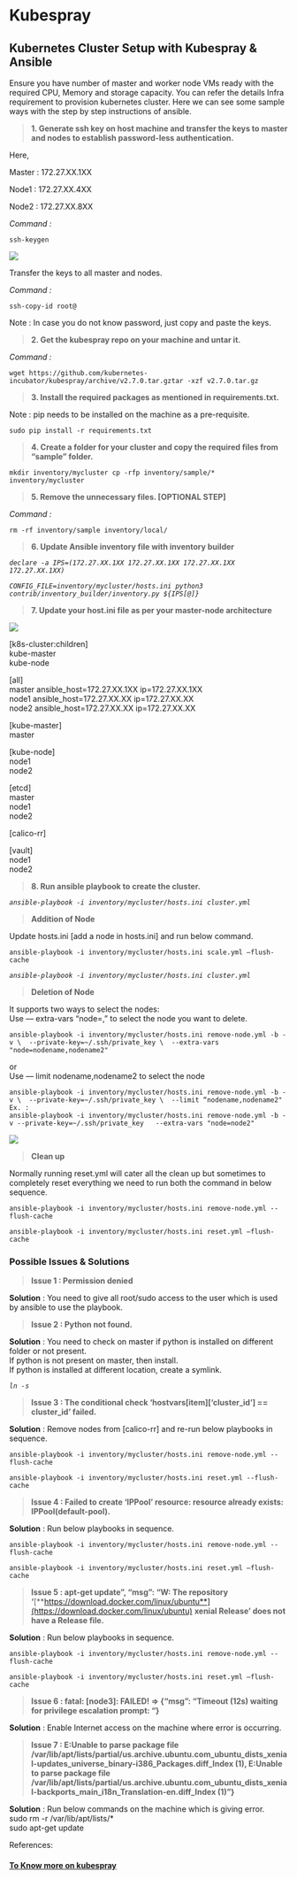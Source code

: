 # Kubespray

## **Kubernetes Cluster Setup with Kubespray & Ansible** <a href="7111" id="7111"></a>

Ensure you have number of master and worker node VMs ready with the required CPU, Memory and storage capacity. You can refer the details Infra requirement to provision kubernetes cluster. Here we can see some sample ways with the step by step instructions of ansible.

> **1. Generate ssh key on host machine and transfer the keys to master and nodes to establish password-less authentication.**

Here,

Master : 172.27.XX.1XX

Node1 : 172.27.XX.4XX

Node2 : 172.27.XX.8XX

_Command :_

```
ssh-keygen
```

![](<../../../../.gitbook/assets/image (3).png>)

Transfer the keys to all master and nodes.

_Command :_

```
ssh-copy-id root@
```

Note : In case you do not know password, just copy and paste the keys.

> **2. Get the kubespray repo on your machine and untar it.**

_Command :_

```
wget https://github.com/kubernetes-incubator/kubespray/archive/v2.7.0.tar.gztar -xzf v2.7.0.tar.gz
```

> **3. Install the required packages as mentioned in requirements.txt.**

Note : pip needs to be installed on the machine as a pre-requisite.

```
sudo pip install -r requirements.txt
```

> **4. Create a folder for your cluster and copy the required files from “sample” folder.**

```
mkdir inventory/mycluster cp -rfp inventory/sample/* inventory/mycluster
```

> **5. Remove the unnecessary files. \[OPTIONAL STEP]**

_Command :_

```
rm -rf inventory/sample inventory/local/
```

> **6. Update Ansible inventory file with inventory builder**

_`declare -a IPS=(172.27.XX.1XX 172.27.XX.1XX 172.27.XX.1XX 172.27.XX.1XX)`_

_`CONFIG_FILE=inventory/mycluster/hosts.ini python3 contrib/inventory_builder/inventory.py ${IPS[@]}`_

> **7. Update your host.ini file as per your master-node architecture**

![](<../../../../.gitbook/assets/image (4).png>)

\[k8s-cluster:children]\
kube-master\
kube-node

\[all]\
master ansible_host=172.27.XX.1XX ip=172.27.XX.1XX\
node1 ansible_host=172.27.XX.XX ip=172.27.XX.XX\
node2 ansible_host=172.27.XX.XX ip=172.27.XX.XX

\[kube-master]\
master

\[kube-node]\
node1\
node2

\[etcd]\
master\
node1\
node2

\[calico-rr]

\[vault]\
node1\
node2

> **8. Run ansible playbook to create the cluster.**

_`ansible-playbook -i inventory/mycluster/hosts.ini cluster.yml`_

> **Addition of Node**

Update hosts.ini \[add a node in hosts.ini] and run below command.

`ansible-playbook -i inventory/mycluster/hosts.ini scale.yml –flush-cache`

_`ansible-playbook -i inventory/mycluster/hosts.ini cluster.yml`_

> **Deletion of Node**

It supports two ways to select the nodes:\
Use — extra-vars “node=,” to select the node you want to delete.

```
ansible-playbook -i inventory/mycluster/hosts.ini remove-node.yml -b -v \  --private-key=~/.ssh/private_key \  --extra-vars "node=nodename,nodename2"
```

or\
Use — limit nodename,nodename2 to select the node

```
ansible-playbook -i inventory/mycluster/hosts.ini remove-node.yml -b -v \  --private-key=~/.ssh/private_key \  --limit “nodename,nodename2" Ex. : 
ansible-playbook -i inventory/mycluster/hosts.ini remove-node.yml -b -v --private-key=~/.ssh/private_key   --extra-vars "node=node2"
```

![](<../../../../.gitbook/assets/image (5).png>)

> **Clean up**

Normally running reset.yml will cater all the clean up but sometimes to completely reset everything we need to run both the command in below sequence.

`ansible-playbook -i inventory/mycluster/hosts.ini remove-node.yml --flush-cache`

`ansible-playbook -i inventory/mycluster/hosts.ini reset.yml –flush-cache`

### **Possible Issues & Solutions**

> **Issue 1 : Permission denied**

**Solution** : You need to give all root/sudo access to the user which is used by ansible to use the playbook.

> **Issue 2 : Python not found.**

**Solution** : You need to check on master if python is installed on different folder or not present.\
If python is not present on master, then install.\
If python is installed at different location, create a symlink.

_`ln -s`_

> **Issue 3 : The conditional check ‘hostvars\[item]\[‘cluster_id’] == cluster_id’ failed.**

**Solution** : Remove nodes from \[calico-rr] and re-run below playbooks in sequence.

`ansible-playbook -i inventory/mycluster/hosts.ini remove-node.yml --flush-cache`

`ansible-playbook -i inventory/mycluster/hosts.ini reset.yml --flush-cache`

> **Issue 4 : Failed to create ‘IPPool’ resource: resource already exists: IPPool(default-pool).**

**Solution** : Run below playbooks in sequence.

`ansible-playbook -i inventory/mycluster/hosts.ini remove-node.yml --flush-cache`

`ansible-playbook -i inventory/mycluster/hosts.ini reset.yml –flush-cache`

> **Issue 5 : apt-get update”, “msg”: “W: The repository ‘**[**https://download.docker.com/linux/ubuntu**](https://download.docker.com/linux/ubuntu) **xenial Release’ does not have a Release file.**

**Solution** : Run below playbooks in sequence.

`ansible-playbook -i inventory/mycluster/hosts.ini remove-node.yml --flush-cache`

`ansible-playbook -i inventory/mycluster/hosts.ini reset.yml –flush-cache`

> **Issue 6 : fatal: \[node3]: FAILED! => {“msg”: “Timeout (12s) waiting for privilege escalation prompt: “}**

**Solution** : Enable Internet access on the machine where error is occurring.

> **Issue 7 : E:Unable to parse package file /var/lib/apt/lists/partial/us.archive.ubuntu.com_ubuntu_dists_xenial-updates_universe_binary-i386\_Packages.diff_Index (1), E:Unable to parse package file /var/lib/apt/lists/partial/us.archive.ubuntu.com_ubuntu_dists_xenial-backports_main_i18n_Translation-en.diff_Index (1)”}**

**Solution** : Run below commands on the machine which is giving error.\
sudo rm -r /var/lib/apt/lists/\*\
sudo apt-get update



References:

####  [To Know more on kubespray](https://kubernetes.io/docs/setup/production-environment/tools/kubespray/)

